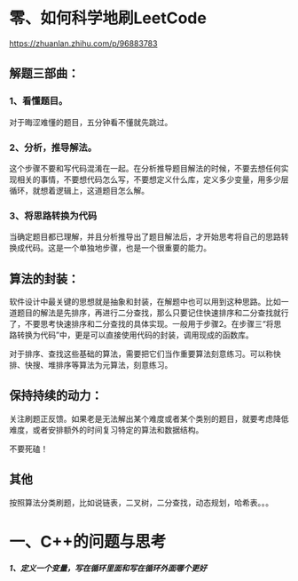 # 零、如何科学地刷LeetCode

https://zhuanlan.zhihu.com/p/96883783

## 解题三部曲：

### 1、看懂题目。

对于晦涩难懂的题目，五分钟看不懂就先跳过。

### 2、分析，推导解法。

这个步骤不要和写代码混淆在一起。在分析推导题目解法的时候，不要去想任何实现相关的事情，不要想代码怎么写，不要想定义什么库，定义多少变量，用多少层循环，就想着逻辑上，这道题目怎么解。

### 3、将思路转换为代码

当确定题目都已理解，并且分析推导出了题目解法后，才开始思考将自己的思路转换成代码。这是一个单独地步骤，也是一个很重要的能力。

## 算法的封装：

软件设计中最关键的思想就是抽象和封装，在解题中也可以用到这种思路。比如一道题目的解法是先排序，再进行二分查找，那么只要记住快速排序和二分查找就行了，不要思考快速排序和二分查找的具体实现。一般用于步骤2。在步骤三“将思路转换为代码”中，更是可以直接使用代码的封装，调用现成的函数库。

对于排序、查找这些基础的算法，需要把它们当作重要算法刻意练习。可以称快排、快搜、堆排序等算法为元算法，刻意练习。

## 保持持续的动力：

关注刷题正反馈。如果老是无法解出某个难度或者某个类别的题目，就要考虑降低难度，或者安排额外的时间复习特定的算法和数据结构。

不要死磕！

## 其他

按照算法分类刷题，比如说链表，二叉树，二分查找，动态规划，哈希表。。。

# 一、C++的问题与思考

##### 1、定义一个变量，写在循环里面和写在循环外面哪个更好





